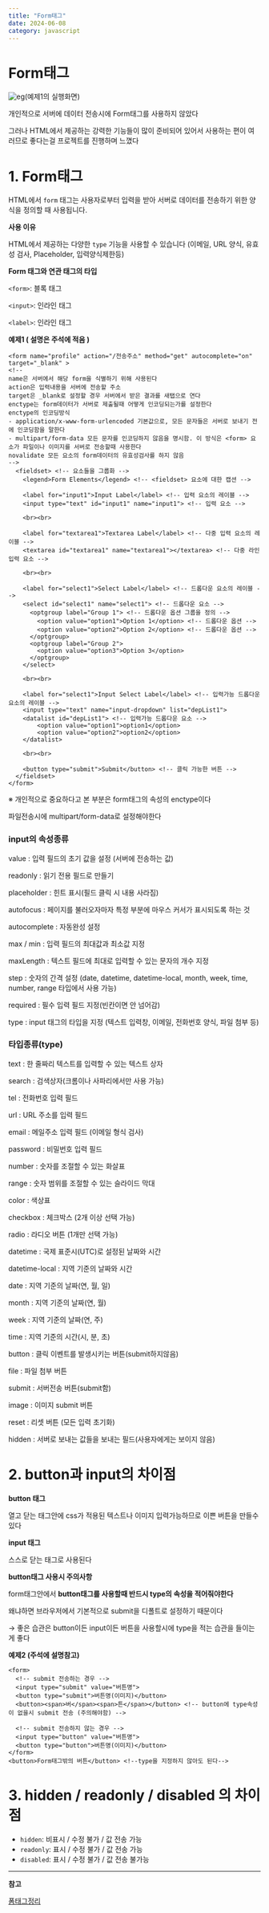 ```yaml
---
title: "Form태그"
date: 2024-06-08
category: javascript
---
```


# Form태그

![eg](/storage/1717830139.jpg)(예제1의 실행화면)

개인적으로 서버에 데이터 전송시에 Form태그를 사용하지 않았다

그러나 HTML에서 제공하는 강력한 기능들이 많이 준비되어 있어서 사용하는 편이 여러므로 좋다는걸 프로젝트를 진행하며 느꼈다

# **1. Form태그**

HTML에서 `form` 태그는 사용자로부터 입력을 받아 서버로 데이터를 전송하기 위한 양식을 정의할 때 사용됩니다.

**사용 이유**

HTML에서 제공하는 다양한 `type` 기능을 사용할 수 있습니다 (이메일, URL 양식, 유효성 검사, Placeholder, 입력양식제한등)

**Form 태그와 연관 태그의 타입**

`<form>`: 블록 태그

`<input>`: 인라인 태그

`<label>`: 인라인 태그

**예제1 ( 설명은 주석에 적음 )**

```
<form name="profile" action="/전송주소" method="get" autocomplete="on" target="_blank" > 
<!-- 
name은 서버에서 해당 form을 식별하기 위해 사용된다 
action은 입력내용을 서버에 전송할 주소
target은 _blank로 설정할 경우 서버에서 받은 결과를 새탭으로 연다
enctype는 form데이터가 서버로 제출될때 어떻게 인코딩되는가를 설정한다
enctype의 인코딩방식
- application/x-www-form-urlencoded 기본값으로, 모든 문자들은 서버로 보내기 전에 인코딩함을 말한다
- multipart/form-data 모든 문자를 인코딩하지 않음을 명시함. 이 방식은 <form> 요소가 파일이나 이미지를 서버로 전송할때 사용한다 
novalidate 모든 요소의 form데이터의 유효성검사를 하지 않음
-->
  <fieldset> <!-- 요소들을 그룹화 -->
    <legend>Form Elements</legend> <!-- <fieldset> 요소에 대한 캡션 -->
    
    <label for="input1">Input Label</label> <!-- 입력 요소의 레이블 -->
    <input type="text" id="input1" name="input1"> <!-- 입력 요소 -->

    <br><br>
    
    <label for="textarea1">Textarea Label</label> <!-- 다중 입력 요소의 레이블 -->
    <textarea id="textarea1" name="textarea1"></textarea> <!-- 다중 라인 입력 요소 -->

    <br><br>
    
    <label for="select1">Select Label</label> <!-- 드롭다운 요소의 레이블 -->
    <select id="select1" name="select1"> <!-- 드롭다운 요소 -->
      <optgroup label="Group 1"> <!-- 드롭다운 옵션 그룹을 정의 -->
        <option value="option1">Option 1</option> <!-- 드롭다운 옵션 -->
        <option value="option2">Option 2</option> <!-- 드롭다운 옵션 -->
      </optgroup>
      <optgroup label="Group 2">
        <option value="option3">Option 3</option>
      </optgroup>
    </select>

    <br><br>

    <label for="select1">Input Select Label</label> <!-- 입력가능 드롭다운 요소의 레이블 -->
    <input type="text" name="input-dropdown" list="depList1">
    <datalist id="depList1"> <!-- 입력가능 드롭다운 요소 -->
        <option value="option1">option1</option>
        <option value="option2">option2</option>
    </datalist>
    
    <br><br>

    <button type="submit">Submit</button> <!-- 클릭 가능한 버튼 -->
  </fieldset>
</form>
```

※ 개인적으로 중요하다고 본 부분은 form태그의 속성의 enctype이다

파일전송시에 multipart/form-data로 설정해야한다

### **input의 속성종류**

value : 입력 필드의 초기 값을 설정 (서버에 전송하는 값)

readonly : 읽기 전용 필드로 만들기

placeholder : 힌트 표시(필드 클릭 시 내용 사라짐)

autofocus : 페이지를 불러오자마자 특정 부분에 마우스 커서가 표시되도록 하는 것

autocomplete : 자동완성 설정

max / min : 입력 필드의 최대값과 최소값 지정

maxLength : 텍스트 필드에 최대로 입력할 수 있는 문자의 개수 지정

step : 숫자의 간격 설정 (date, datetime, datetime-local, month, week, time, number, range 타입에서 사용 가능)

required : 필수 입력 필드 지정(빈칸이면 안 넘어감)

type : input 태그의 타입을 지정 (텍스트 입력창, 이메일, 전화번호 양식, 파일 첨부 등)

### **타입종류(type)**

text : 한 줄짜리 텍스트를 입력할 수 있는 텍스트 상자

search : 검색상자(크롬이나 사파리에서만 사용 가능)

tel : 전화번호 입력 필드

url : URL 주소를 입력 필드

email : 메일주소 입력 필드 (이메일 형식 검사)

password : 비밀번호 입력 필드

number : 숫자를 조절할 수 있는 화살표

range : 숫자 범위를 조절할 수 있는 슬라이드 막대

color : 색상표

checkbox : 체크박스 (2개 이상 선택 가능)

radio : 라디오 버튼 (1개만 선택 가능)

datetime : 국제 표준시(UTC)로 설정된 날짜와 시간

datetime-local : 지역 기준의 날짜와 시간

date : 지역 기준의 날짜(연, 월, 일)

month : 지역 기준의 날짜(연, 월)

week : 지역 기준의 날짜(연, 주)

time : 지역 기준의 시간(시, 분, 초)

button : 클릭 이벤트를 발생시키는 버튼(submit하지않음)

file : 파일 첨부 버튼

submit : 서버전송 버튼(submit함)

image : 이미지 submit 버튼

reset : 리셋 버튼 (모든 입력 초기화)

hidden : 서버로 보내는 값들을 보내는 필드(사용자에게는 보이지 않음)

# 2. button과 input의 차이점

**button 태그**

열고 닫는 태그안에 css가 적용된 텍스트나 이미지 입력가능하므로 이쁜 버튼을 만들수있다

**input 태그**

스스로 닫는 태그로 사용된다

**button태그 사용시 주의사항**

form태그안에서 **button태그를 사용할때 반드시 type의 속성을 적어줘야한다**

왜냐하면 브라우저에서 기본적으로 submit을 디폴트로 설정하기 때문이다

→ 좋은 습관은 button이든 input이든 버튼을 사용할시에 type을 적는 습관을 들이는게 좋다

**예제2 (주석에 설명참고)**

```
<form>
  <!-- submit 전송하는 경우 -->
  <input type="submit" value="버튼명">
  <button type="submit">버튼명(이미지)</button>
  <button><span>버</span><span>튼</span></button> <!-- button에 type속성이 없을시 submit 전송 (주의해야함) -->

  <!-- submit 전송하지 않는 경우 -->
  <input type="button" value="버튼명">
  <button type="button">버튼명(이미지)</button>
</form>
<button>Form태그밖의 버튼</button> <!--type을 지정하지 않아도 된다-->
```

# 3. hidden / readonly / disabled 의 차이점

* `hidden`: 비표시 / 수정 불가 / 값 전송 가능
* `readonly`: 표시 / 수정 불가 / 값 전송 가능
* `disabled`: 표시 / 수정 불가 / 값 전송 불가능

---

**참고**

[폼태그정리](https://inpa.tistory.com/entry/HTML-%F0%9F%93%9A-%ED%8F%BCForm-%ED%83%9C%EA%B7%B8-%EC%A0%95%EB%A6%AC)
